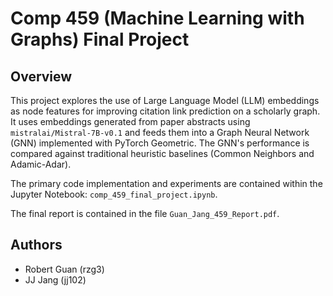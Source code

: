# Comp 459 (Machine Learning with Graphs) Final Project

## Overview

This project explores the use of Large Language Model (LLM) embeddings as node features for improving citation link prediction on a scholarly graph. It uses embeddings generated from paper abstracts using `mistralai/Mistral-7B-v0.1` and feeds them into a Graph Neural Network (GNN) implemented with PyTorch Geometric. The GNN's performance is compared against traditional heuristic baselines (Common Neighbors and Adamic-Adar).

The primary code implementation and experiments are contained within the Jupyter Notebook: `comp_459_final_project.ipynb`.

The final report is contained in the file `Guan_Jang_459_Report.pdf`.

## Authors
*   Robert Guan (rzg3)
*   JJ Jang (jj102)